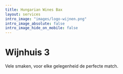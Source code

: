 ```yaml
---
title: Hungarian Wines Bax
layout: services
intro_image: "images/logo-wijnen.png"
intro_image_absolute: false
intro_image_hide_on_mobile: false
---
```


# Wijnhuis 3

Vele smaken, voor elke gelegenheid de perfecte match.
